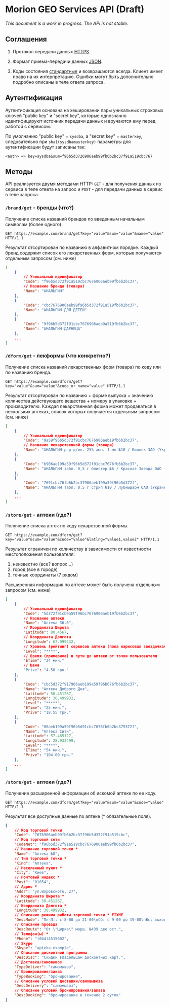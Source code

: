 # Morion GEO Services API (Draft) #

*This document is a work in progress. The API is not stable.*

## Соглашения ##

1. Протокол передачи данных [HTTPS](http://ru.wikipedia.org/wiki/HTTPS).

2. Формат приема-передачи данных [JSON](http://json.org/).

3. Коды состояния [стандартные](http://en.wikipedia.org/wiki/List_of_HTTP_status_codes) и возвращаются всегда. Клиент имеет право на их интерпретацию. Ошибки могут быть дополнительно подробно описаны в теле ответа запроса.

## Аутентификация ##

Аутентификация основана на хешировании пары уникальных строковых ключей "public key" и "secret key", которые однозначно идентифицируют источник передачи данных и вручаются ему перед работой с сервисом. 

По умолчанию "public key" = `sysdba`, а "secret key" = `masterkey`, следовательно при `sha1(sysdbamasterkey)` параметры для аутентификации будут записаны так:
  
  ```
  <auth> => key=sysdba&sum=f96b5d3726906aeb99fb6b2bc37f91a519cbc767
  ```

## Методы ##

API реализуется двумя методами HTTP: `GET` - для получения данных из сервиса в теле ответа на запрос и `POST` - для передачи данных в сервис в теле запроса.

### `/brand/get` - бренды (что?)

Получение списка названий брендов по введенным начальным символам (более одного). 

```
GET https://example.com/brand/get?key="value"&sum="value"&name="value" HTTP/1.1
```

Результат отсортирован по названию в алфавитном порядке. Каждый бренд содержит список его лекарственных форм, которые получаются отдельным запросом (см. ниже)

```json
[
	{
		// Уникальный иденификатор
		"Code": "f96b5d372f91a519cbc7676906aeb99fb6b2bc37",
		// Название бренда (товара)
		"Name": "АНАЛЬГИН"
	},
	{
		"Code": "cbc7676906aeb99f96b5d372f91a519fb6b2bc37",
		"Name": "АНАЛЬГИН ДЛЯ ДЕТЕЙ"
	},
	{
		"Code": "9f96b5d372f91cbc7676906aeb9a519fb6b2bc37",
		"Name": "АНАЛЬГИН-ДАРНИЦА"
	},
	...
]
```

### `/dform/get` - лекформы (что конкретно?)

Получение списка названий лекарственных форм (товара) по коду или по названию бренда. 

```
GET https://example.com/dform/get?key="value"&sum="value"&code_or_name="value" HTTP/1.1
```

Результат отсортирован по названию + форме выпуска +  значению количества действующего вещества + номеру в упаковке + производителю. Каждая лекарственная форма может продаваться в нескольких аптеках, список которых получается отдельным запросом (см. ниже)

```json
[
	{
		// Уникальный иденификатор
		"Code": "9a59f96b5d372f91cbc7676906aeb19fb6b2bc37",
		// Название лекарственной формы (товара)
		"Name": "АНАЛЬГИН р-р д/ин. 25% амп. 1 мл №10 / Биолек ЗАО (Украина, Харьков)"
	},
	{
		"Code": "b906ae199a59f96b5d372f91cbc7676fb6b2bc37",
		"Name": "АНАЛЬГИН табл. 0,5 г блистер №6 / Красная Звезда ОАО (Украина, Харьков)"
	},
	{
		"Code": "7691cbc76fb6b2bc37906aeb199a59f96b5d372f",
		"Name": "АНАЛЬГИН табл. 0,5 г стрип №10 / Лубныфарм ОАО (Украина, Лубны)"
	},
	...
]
```

### `/store/get` - аптеки (где?)

Получение списка аптек по коду лекарственной формы. 

```
GET https://example.com/dform/get?key="value"&sum="value"&code="value"&latlng="value1,value2" HTTP/1.1
```

Результат ограничен по количеству в зависимости от известности местоположения пользователя:
1. неизвестно (все? вопрос...)
2. город (все в городе)
3. точные координаты (7 рядом)

Расширенная информация по аптеке может быть получена отдельным запросом (см. ниже)

```json
[
	{
		// Уникальный иденификатор
		"Code": "5d372f91cb9a59f96bc7676906aeb19fb6b2bc37",
		// Название аптеки
		"Name": "Аптека 36.6",
		// Координата Широта
		"Latitude": 80.4567,
		// Координата Долгота
		"Longitude": 67.999432,
		// Уровень (рейтинг) сервисов аптеки (пока нарисовал звездочками)
		"Level": "****",
		// Время (примерное) в пути до аптеки от точки пользователя
		"ETime": "24 мин."
		// Цена
		"Prive": "4.50 грн."
	},
	{
		"Code": "cbc5d372f917906aeb199a59f96b676fb6b2bc37",
		"Name": "Аптека Доброго Дня",
		"Latitude": 50.451267,
		"Longitude": 30.499932,
		"Level": "*****",
		"ETime": "25 мин.",
		"Prive": "18.55 грн."
	},
	{
		"Code": "06aeb199a59f96b5d91cbc7676fb6b2bc379372f",
		"Name": "Аптека Сити",
		"Latitude": 57.465127,
		"Longitude": 28.932499,
		"Level": "****",
		"ETime": "54 мин.",
		"Prive": "104.00 грн."
	},
	...
]
```

### `/store/get` - аптеки (где?)

Получение расширенной информации об искомой аптеке по ее коду.

```
GET https://example.com/dform/get?key="value"&sum="value"&code="value" HTTP/1.1
```

Результат все доступные данные по аптеке (* обязательные поля).


```json
{
	// Код торговой точки
	"Code": "7676906aeb99fb6b2bc37f96b5d372f91a519cbc",
	// Код торговой сети
	"CodeNet": "f96b5d372f91a519cbc7676906aeb99fb6b2bc37",
	// Название торговой точки *
	"Name": "Аптека №8",
	// Тип торговой точки *
	"Kind": "Аптека",
	// Населенный пункт *
	"City": "Киев",
	// Почтовый индекс *
	"Post": "01054",
	// Адрес *
	"Addr": "ул.Воровского, 27",
	// Координата Широта *
	"Latitude": 50.451267,
	// Координата Долгота *
	"Longitude": 30.499932,
	// Описание режима работы торговой точки * FIXME
	"DescMode": "Пн-Пт: с 8-00 до 21-00\nСб: с 9-00 до 19-00\nВс: выходной",
	// Описание проезда
	"DescRoute": "От \"Цирка\" марш. №439 две ост.",
	// Телефон(ы) *
	"Phone": "(044)4515602",
	// Skype
	"Skype": "apteka-example",
	// Описание дисконтной программы
	"DescDisc": "Скидки владельцам дисконтных карт.",
	// Доставка/самовывоз
	"TypeDeliver": "самомывоз",
	// Бронирование/заказ
	"TypeBooking": "бронирование",
	// Описание условий доставки/самовывоза
	"DescDelivery": "самомывоз",
	// Описание условий бронипрования/заказа
	"DescBooking": "бронирование в течение 2 суток"
}

```
